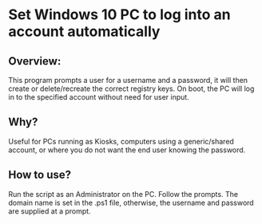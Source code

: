 # Set Windows 10 PC to log into an account automatically 

## Overview:
This program prompts a user for a username and a password, it will then create or delete/recreate the correct registry keys.  On boot, the PC will log in to the specified account without need for user input.

## Why?
Useful for PCs running as Kiosks, computers using a generic/shared account, or where you do not want the end user knowing the password.

## How to use?
Run the script as an Administrator on the PC.  Follow the prompts.  The domain name is set in the .ps1 file, otherwise, the username and password are supplied at a prompt.

